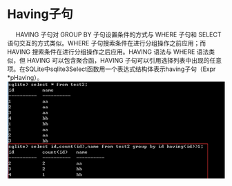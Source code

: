 # Having子句
&nbsp;&nbsp;&nbsp;&nbsp;
HAVING 子句对 GROUP BY 子句设置条件的方式与 WHERE 子句和 SELECT 语句交互的方式类似。WHERE 子句搜索条件在进行分组操作之前应用；而 HAVING 搜索条件在进行分组操作之后应用。HAVING 语法与 WHERE 语法类似，但 HAVING 可以包含聚合函，HAVING 子句可以引用选择列表中出现的任意项。在SQLite中sqlite3Select函数用一个表达式结构体表示having子句（Expr *pHaving）。
<img src="../image/having1.png"/>
